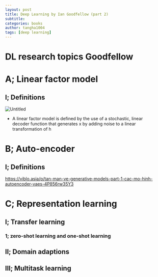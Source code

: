 ```yaml
---
layout: post
title: Deep Learning by Ian Goodfellow (part 2)
subtitle:
categories: books
author: tangha1004
tags: [deep learning]
---
```




# DL research topics Goodfellow

# A; Linear factor model

## I; Definitions

![Untitled](https://prod-files-secure.s3.us-west-2.amazonaws.com/c6ea46c5-8480-4f92-9aa2-5f7a90ec1326/d433c855-40f0-4306-ae48-fab692e9a754/Untitled.png)

- A linear factor model is defined by the use of a stochastic, linear decoder function that generates x by adding noise to a linear transformation of h

# B; Auto-encoder

## I; Definitions

https://viblo.asia/p/tan-man-ve-generative-models-part-1-cac-mo-hinh-autoencoder-vaes-4P856rw35Y3

# C; Representation learning

## I; Transfer learning

### 1; zero-shot learning and one-shot learning

## II; Domain adaptions

## III; Multitask learning
